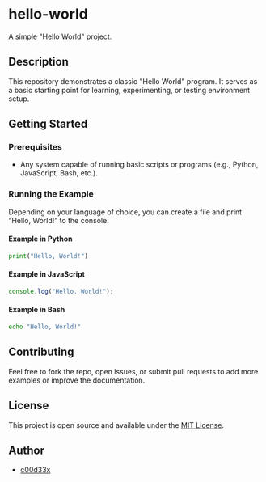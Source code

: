 # hello-world

A simple "Hello World" project.

## Description

This repository demonstrates a classic "Hello World" program. It serves as a basic starting point for learning, experimenting, or testing environment setup.

## Getting Started

### Prerequisites

- Any system capable of running basic scripts or programs (e.g., Python, JavaScript, Bash, etc.).

### Running the Example

Depending on your language of choice, you can create a file and print “Hello, World!” to the console.

#### Example in Python
```python
print("Hello, World!")
```

#### Example in JavaScript
```javascript
console.log("Hello, World!");
```

#### Example in Bash
```bash
echo "Hello, World!"
```

## Contributing

Feel free to fork the repo, open issues, or submit pull requests to add more examples or improve the documentation.

## License

This project is open source and available under the [MIT License](LICENSE).

## Author

- [c00d33x](https://github.com/c00d33x)
